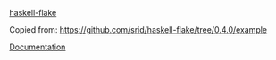 [haskell-flake](https://github.com/srid/haskell-flake)

Copied from: https://github.com/srid/haskell-flake/tree/0.4.0/example

[Documentation](https://zero-to-flakes.com/haskell-flake/)


